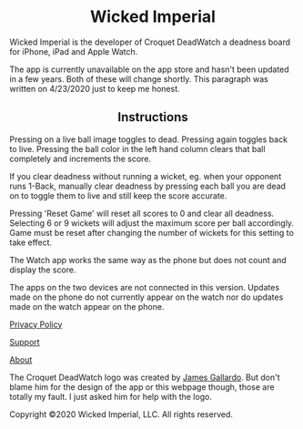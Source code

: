# <center>Wicked Imperial
Wicked Imperial is the developer of Croquet DeadWatch a deadness board for iPhone, iPad and Apple Watch.

The app is currently unavailable on the app store and hasn't been updated in a few years. Both of these will change shortly. This paragraph was written on 4/23/2020 just to keep me honest.

## <center>Instructions

Pressing on a live ball image toggles to dead. Pressing again toggles back to live. Pressing the ball color in the left hand column clears that ball completely and increments the score.

If you clear deadness without running a wicket, eg. when your opponent runs 1-Back, manually clear deadness by pressing each ball you are dead on to toggle them to live and still keep the score accurate.

Pressing 'Reset Game' will reset all scores to 0 and clear all deadness. Selecting 6 or 9 wickets will adjust the maximum score per ball accordingly. Game must be reset after changing the number of wickets for this setting to take effect.

The Watch app works the same way as the phone but does not count and display the score.

The apps on the two devices are not connected in this version. Updates made on the phone do not currently appear on the watch nor do updates made on the watch appear on the phone.

[Privacy Policy](privacy)

[Support](support)

[About](about)

The Croquet DeadWatch logo was created by [James Gallardo](http://www.jgallardodesigns.com/). But don't blame him for the design of the app or this webpage though, those are totally my fault. I just asked him for help with the logo.

Copyright &copy;2020 Wicked Imperial, LLC. All rights reserved.
